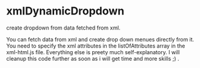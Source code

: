 # xmlDynamicDropdown
create dropdown from data fetched from xml.

You can fetch data from xml and create drop down menues directly from it. You need to specify the xml attributes in the listOfAttributes array in the xml-html.js file. Everything else is preety much self-explanatory. I will cleanup this code further as soon as i will get time and more skills ;) . 

